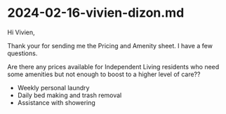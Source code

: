 # 2024-02-16-vivien-dizon.md

Hi Vivien,

Thank your for sending me the Pricing and Amenity sheet. I have a few questions.

Are there any prices available for Independent Living residents who need some amenities but not enough to boost to a higher level of care??



* Weekly personal laundry
* Daily bed making and trash removal
* Assistance with showering
